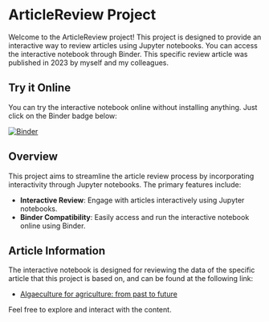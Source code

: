 # ArticleReview Project

Welcome to the ArticleReview project! This project is designed to provide an interactive way to review articles using Jupyter notebooks. You can access the interactive notebook through Binder.
This specific review article was published in 2023 by myself and my colleagues.

## Try it Online

You can try the interactive notebook online without installing anything. Just click on the Binder badge below:

[![Binder](https://mybinder.org/badge_logo.svg)](https://mybinder.org/v2/gh/CarolinaRVB/ArticleReview/HEAD?urlpath=%2Fvoila%2Frender%2FArticle_Interactive.ipynb)

## Overview

This project aims to streamline the article review process by incorporating interactivity through Jupyter notebooks. The primary features include:

- **Interactive Review**: Engage with articles interactively using Jupyter notebooks.
- **Binder Compatibility**: Easily access and run the interactive notebook online using Binder.

## Article Information

The interactive notebook is designed for reviewing the data of the specific article that this project is based on, and can be found at the following link:

- [Algaeculture for agriculture: from past to future](https://www.frontiersin.org/articles/10.3389/fagro.2023.1064041/full)

Feel free to explore and interact with the content.
